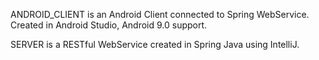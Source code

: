 ANDROID_CLIENT is an Android Client connected to Spring WebService. Created in Android Studio, Android 9.0 support.

SERVER is a RESTful WebService created in Spring Java using IntelliJ.